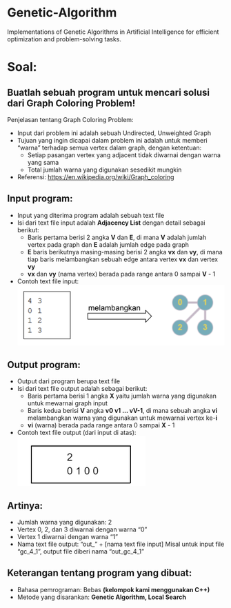 # Genetic-Algorithm
Implementations of Genetic Algorithms in Artificial Intelligence for efficient optimization and problem-solving tasks. 

# Soal:

## Buatlah sebuah program untuk mencari solusi dari **Graph Coloring Problem**!
Penjelasan tentang Graph Coloring Problem:
- Input dari problem ini adalah sebuah Undirected, Unweighted Graph
- Tujuan yang ingin dicapai dalam problem ini adalah untuk memberi “warna” terhadap semua vertex dalam graph, dengan ketentuan:
  - Setiap pasangan vertex yang adjacent tidak diwarnai dengan warna yang sama
  - Total jumlah warna yang digunakan sesedikit mungkin
- Referensi: https://en.wikipedia.org/wiki/Graph_coloring

## Input program:
- Input yang diterima program adalah sebuah text file
- Isi dari text file input adalah **Adjacency List** dengan detail sebagai berikut:
  - Baris pertama berisi 2 angka **V** dan **E**, di mana **V** adalah jumlah vertex pada graph dan **E** adalah jumlah edge pada graph
  - **E** baris berikutnya masing-masing berisi 2 angka **vx** dan **vy**, di mana tiap baris melambangkan sebuah edge antara vertex **vx** dan vertex **vy**
  - **vx** dan **vy** (nama vertex) berada pada range antara 0 sampai **V** - 1
- Contoh text file input:
![Input](https://github.com/ezrabrilliant/Genetic-Algorithm/blob/main/image/example_input.png)

## Output program:
- Output dari program berupa text file
- Isi dari text file output adalah sebagai berikut:
  - Baris pertama berisi 1 angka **X** yaitu jumlah warna yang digunakan untuk mewarnai graph input
  - Baris kedua berisi **V** angka **v0 v1 ... vV-1**, di mana sebuah angka **vi** melambangkan warna yang digunakan untuk mewarnai vertex ke-**i**
  - **vi** (warna) berada pada range antara 0 sampai **X** - 1
- Contoh text file output (dari input di atas):
![Input](https://github.com/ezrabrilliant/Genetic-Algorithm/blob/main/image/example_output.png)

## Artinya:
- Jumlah warna yang digunakan: 2
- Vertex 0, 2, dan 3 diwarnai dengan warna “0”
- Vertex 1 diwarnai dengan warna “1”
- Nama text file output: “out_” + [nama text file input]
Misal untuk input file “gc_4_1”, output file diberi nama “out_gc_4_1”

## Keterangan tentang program yang dibuat:
- Bahasa pemrograman: Bebas **(kelompok kami menggunakan C++)**
- Metode yang disarankan: **Genetic Algorithm, Local Search**

